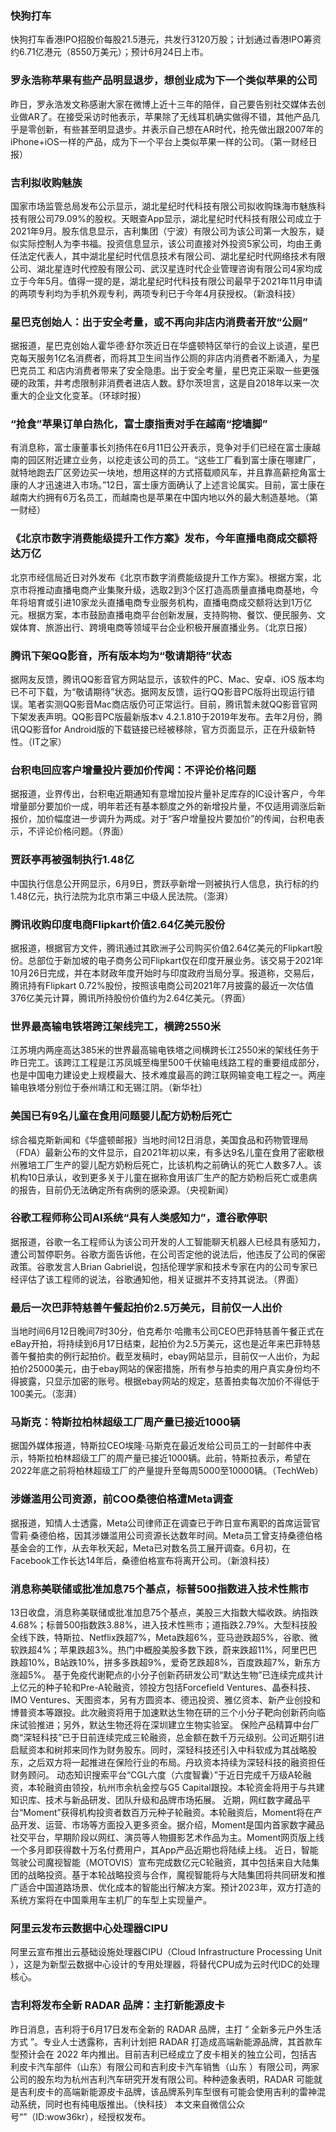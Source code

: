 ### 快狗打车
快狗打车香港IPO招股价每股21.5港元，共发行3120万股；计划通过香港IPO筹资约6.71亿港元（8550万美元）；预计6月24日上市。
### 罗永浩称苹果有些产品明显退步，想创业成为下一个类似苹果的公司
昨日，罗永浩发文称感谢大家在微博上近十三年的陪伴，自己要告别社交媒体去创业做AR了。在接受采访时他表示，苹果除了无线耳机确实做得不错，其他产品几乎是零创新，有些甚至明显退步。并表示自己想在AR时代，抢先做出跟2007年的iPhone+iOS一样的产品，成为下一个平台上类似苹果一样的公司。（第一财经日报）
### 吉利拟收购魅族
国家市场监管总局发布公示显示，湖北星纪时代科技有限公司拟收购珠海市魅族科技有限公司79.09%的股权。天眼查App显示，湖北星纪时代科技有限公司成立于2021年9月。股东信息显示，吉利集团（宁波）有限公司为该公司第一大股东，疑似实际控制人为李书福。投资信息显示，该公司直接对外投资5家公司，均由王勇任法定代表人，其中湖北星纪时代信息技术有限公司、湖北星纪时代网络技术有限公司、湖北星连时代控股有限公司、武汉星连时代企业管理咨询有限公司4家均成立于今年5月。值得一提的是，湖北星纪时代科技有限公司最早于2021年11月申请的两项专利均为手机外观专利，两项专利已于今年4月获授权。（新浪科技）
### 星巴克创始人：出于安全考量，或不再向非店内消费者开放“公厕”
据报道，星巴克创始人霍华德·舒尔茨近日在华盛顿特区举行的会议上谈道，星巴克每天服务1亿名消费者，而将其卫生间当作公厕的非店内消费者不断涌入，为星巴克员工 和店内消费者带来了安全隐患。出于安全考量，星巴克正采取一些更强硬的政策，并考虑限制非消费者进店人数。舒尔茨坦言，这是自2018年以来一次重大的企业文化变革。（环球时报）
### “抢食”苹果订单白热化，富士康指责对手在越南“挖墙脚”
有消息称，富士康董事长刘扬伟在6月11日公开表示，竞争对手们已经在富士康越南的园区附近建立业务，以挖走该公司的员工。“这些工厂看到富士康在哪建厂，就特地跑去厂区旁边买一块地，想用这样的方式搭载顺风车，并且靠高薪挖角富士康的人才迅速进入市场。”12日，富士康方面确认了上述言论属实。目前，富士康在越南大约拥有6万名员工，而越南也是苹果在中国内地以外的最大制造基地。（第一财经）
### 《北京市数字消费能级提升工作方案》发布，今年直播电商成交额将达万亿
北京市经信局近日对外发布《北京市数字消费能级提升工作方案》。根据方案，北京市将推动直播电商产业集聚升级，选取2到3个区打造高质量直播电商基地，今年将培育或引进10家龙头直播电商专业服务机构，直播电商成交额将达到1万亿元。根据方案，本市鼓励直播电商平台创新发展，支持购物、餐饮、便民服务、文娱体育、旅游出行、跨境电商等领域平台企业积极开展直播业务。（北京日报）
### 腾讯下架QQ影音，所有版本均为“敬请期待”状态
据网友反馈，腾讯QQ影音官方网站显示，该软件的PC、Mac、安卓、iOS 版本均已不可下载，为“敬请期待”状态。据网友反馈，运行QQ影音PC版将出现运行错误。笔者实测QQ影音Mac商店版仍可正常运行。目前，腾讯暂未就QQ影音官网下架发表声明。QQ影音PC版最新版本v 4.2.1.810于2019年发布。去年2月份，腾讯QQ影音for Android版的下载链接已经被移除，官方页面显示，正在升级新特性。（IT之家）
### 台积电回应客户增量投片要加价传闻：不评论价格问题
据报道，业界传出，台积电近期通知有意增加投片量补足库存的IC设计客户，今年增量部分要加价一成，明年若还有基本额度之外的新增投片量，不仅适用调涨后新报价，加价幅度进一步调升为两成。对于“客户增量投片要加价”的传闻，台积电表示，不评论价格问题。（界面）
### 贾跃亭再被强制执行1.48亿
中国执行信息公开网显示，6月9日，贾跃亭新增一则被执行人信息，执行标的约1.48亿元，执行法院为北京市第三中级人民法院。（澎湃）
### 腾讯收购印度电商Flipkart价值2.64亿美元股份
据报道，根据官方文件，腾讯通过其欧洲子公司购买价值2.64亿美元的Flipkart股份。总部位于新加坡的电子商务公司Flipkart仅在印度开展业务。该交易于2021年10月26日完成，并在本财政年度开始时与印度政府当局分享。报道称，交易后，腾讯持有Flipkart 0.72%股份，按照该电商公司2021年7月披露的最近一次估值376亿美元计算，腾讯所持股份价值约为2.64亿美元。（界面）
### 世界最高输电铁塔跨江架线完工，横跨2550米
江苏境内两座高达385米的世界最高输电铁塔之间横跨长江2550米的架线任务于昨日完工。该跨江工程是江苏凤城至梅里500千伏输电线路工程的重要组成部分，也是中国电力建设史上规模最大、技术难度最高的跨江联网输变电工程之一。两座输电铁塔分别位于泰州靖江和无锡江阴。（新华社）
### 美国已有9名儿童在食用问题婴儿配方奶粉后死亡
综合福克斯新闻和《华盛顿邮报》当地时间12日消息，美国食品和药物管理局（FDA）最新公布的文件显示，自2021年初以来，有多达9名儿童在食用了密歇根州雅培工厂生产的婴儿配方奶粉后死亡，比该机构之前确认的死亡人数多7人。该机构10日承认，收到更多关于儿童在据称食用该厂生产的配方奶粉后死亡或患病的报告，目前仍无法确定所有病例的感染源。（央视新闻）
### 谷歌工程师称公司AI系统“具有人类感知力”，遭谷歌停职
据报道，谷歌一名工程师认为该公司开发的人工智能聊天机器人已经具有感知力，遭公司暂停职务。谷歌方面告诉他，在公司否定他的说法后，他违反了公司的保密政策。谷歌发言人Brian Gabriel说，包括伦理学家和技术专家在内的公司专家已经评估了该工程师的说法，谷歌通知他，相关证据并不支持其说法。（界面）
### 最后一次巴菲特慈善午餐起拍价2.5万美元，目前仅一人出价
当地时间6月12日晚间7时30分，伯克希尔·哈撒韦公司CEO巴菲特慈善午餐正式在eBay开拍，将持续到6月17日结束，起拍价为2.5万美元，这也是近年来巴菲特慈善午餐拍卖的例行起拍价。截至发稿时，ebay网站显示，目前仅一人出价，为起拍价25000美元，由于ebay网站的保密措施，所有参与拍卖的用户真实身份均不得披露，只显示加密的账号。根据ebay网站的规定，慈善拍卖每次加价不得低于100美元。（澎湃）
### 马斯克：特斯拉柏林超级工厂周产量已接近1000辆
据国外媒体报道，特斯拉CEO埃隆·马斯克在最近发给公司员工的一封邮件中表示，特斯拉柏林超级工厂的周产量已接近1000辆。此前，特斯拉表示，希望在2022年底之前将柏林超级工厂的产量提升至每周5000至10000辆。（TechWeb）
### 涉嫌滥用公司资源，前COO桑德伯格遭Meta调查
据报道，知情人士透露，Meta公司律师正在调查已于昨日宣布离职的首席运营官雪莉·桑德伯格，因其涉嫌滥用公司资源长达数年时间。Meta员工曾支持桑德伯格基金会的工作，从去年秋天起，Meta已对数名员工展开调查。6月初，在Facebook工作长达14年后，桑德伯格宣布将离开公司。（新浪科技）
### 消息称美联储或批准加息75个基点，标普500指数进入技术性熊市
13日收盘，消息称美联储或批准加息75个基点，美股三大指数大幅收跌。纳指跌4.68%；标普500指数跌3.88%，进入技术性熊市；道指跌2.79%。大型科技股全线下跌，特斯拉、Netflix跌超7%，Meta跌超6%，亚马逊跌超5%，谷歌、微软跌超4%；苹果跌超3%。热门中概股美股多数下跌，蔚来跌超11%，阿里巴巴跌超10%，B站跌10%，拼多多跌超9%，爱奇艺跌超8%，百度跌超7%，新东方涨超5%。
基于免疫代谢靶点的小分子创新药研发公司“默达生物”已连续完成共计上亿元的种子轮和Pre-A轮融资，领投方包括Forcefield Ventures、晶泰科技、IMO Ventures、天图资本，另有方圆资本、德迅投资、雅亿资本、新产业创投和博普资本等跟投。此次融资将用于加速默达生物在研的三个小分子靶向创新药向临床试验推进；另外，默达生物还将在深圳建立生物实验室。
保险产品精算中台厂商“深轻科技”已于日前连续完成三轮融资，总金额在数千万元级别。公司近期引进启赋资本和树邦来同作为财务股东。同时，深轻科技还引入中科软成为其战略股东，之后双方将一起推进在保险行业的布局。丹玖资本持续为深轻科技的融资担任财务顾问。
动态知识搜索平台“CGL六度（六度智囊）”于近日完成千万级A轮融资，本轮融资由领投，杭州市余杭金控与G5 Capital跟投。本轮资金将用于与共建知识库、技术与新品研发、团队升级和品牌市场拓展。
近期，网红数字藏品平台“Moment”获得机构投资者数百万元种子轮融资。本轮融资后，Moment将在产品开发、运营、市场等方面投入更多资金。据介绍，Moment是国内首家数字藏品社交平台，早期阶段以网红、演员等人物摄影艺术作品为主。Moment网页版上线一个多月即获得数十万名付费用户，其App产品近期也将陆续上线。
近日，智能驾驶公司魔视智能（MOTOVIS）宣布完成数亿元C轮融资，其中包括来自大陆集团的战略投资。基于本轮战略投资与合作，魔视智能将与大陆集团将共同研发和推广适合中国道路场景、优化成本的智能出行解决方案。预计2023年，双方打造的系统方案将在中国乘用车主机厂的车型上实现量产。
### 阿里云发布云数据中心处理器CIPU
阿里云宣布推出云基础设施处理器CIPU（Cloud Infrastructure Processing Unit ），这是为新型云数据中心设计的专用处理器，将替代CPU成为云时代IDC的处理核心。
### 吉利将发布全新 RADAR 品牌：主打新能源皮卡
昨日消息，吉利将于6月17日发布全新的 RADAR 品牌，主打 “ 全新多元户外生活方式 ”。专业人士透露称，吉利计划把 RADAR 打造成高端新能源品牌，其首款车型预计会在 2022 年内推出。目前吉利已经成立了皮卡相关的独立公司，包括吉利皮卡汽车部件（山东）有限公司和吉利皮卡汽车销售（山东 ）有限公司，两家公司的股东均为杭州吉利汽车研究开发有限公司。种种迹象表明，RADAR 可能就是吉利皮卡的高端新能源皮卡品牌，该品牌系列车型很有可能会使用吉利的雷神混动系统，同时也有纯电版推出。（快科技）
本文来自微信公众号“”（ID:wow36kr），经授权发布。
